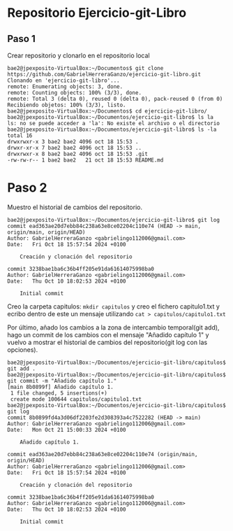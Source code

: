 # Repositorio Ejercicio-git-Libro

## Paso 1

Crear repositorio y clonarlo en el repositorio local

```code
bae2@jpexposito-VirtualBox:~/Documentos$ git clone https://github.com/GabrielHerreraGanzo/ejercicio-git-libro.git
Clonando en 'ejercicio-git-libro'...
remote: Enumerating objects: 3, done.
remote: Counting objects: 100% (3/3), done.
remote: Total 3 (delta 0), reused 0 (delta 0), pack-reused 0 (from 0)
Recibiendo objetos: 100% (3/3), listo.
bae2@jpexposito-VirtualBox:~/Documentos$ cd ejercicio-git-libro/
bae2@jpexposito-VirtualBox:~/Documentos/ejercicio-git-libro$ ls la
ls: no se puede acceder a 'la': No existe el archivo o el directorio
bae2@jpexposito-VirtualBox:~/Documentos/ejercicio-git-libro$ ls -la
total 16
drwxrwxr-x 3 bae2 bae2 4096 oct 18 15:53 .
drwxr-xr-x 7 bae2 bae2 4096 oct 18 15:53 ..
drwxrwxr-x 8 bae2 bae2 4096 oct 18 15:53 .git
-rw-rw-r-- 1 bae2 bae2   21 oct 18 15:53 README.md
```

# Paso 2

Muestro el historial de cambios del repositorio.

```code
bae2@jpexposito-VirtualBox:~/Documentos/ejercicio-git-libro$ git log
commit ead363ae20d7ebb84c238a63e8ce02204c110e74 (HEAD -> main, origin/main, origin/HEAD)
Author: GabrielHerreraGanzo <gabrielingo112006@gmail.com>
Date:   Fri Oct 18 15:57:54 2024 +0100

    Creación y clonación del repositorio

commit 3238bae1ba6c36b4ff205e91da61614075998ba0
Author: GabrielHerreraGanzo <gabrielingo112006@gmail.com>
Date:   Thu Oct 10 18:02:53 2024 +0100

    Initial commit
```

Creo la carpeta capitulos: ```mkdir capitulos``` y creo el fichero capitulo1.txt y ecribo dentro de este un mensaje utilizando ```cat > capitulos/capitulo1.txt```

Por último, añado los cambios a la zona de intercambio temporal(git add), hago un commit de los cambios con el mensaje "Añadido capítulo 1" y vuelvo a mostrar el historial de cambios del repositorio(git log con las opciones).

```code
bae2@jpexposito-VirtualBox:~/Documentos/ejercicio-git-libro/capitulos$ git add .
bae2@jpexposito-VirtualBox:~/Documentos/ejercicio-git-libro/capitulos$ git commit -m "Añadido capítulo 1."
[main 8b0899f] Añadido capítulo 1.
 1 file changed, 5 insertions(+)
 create mode 100644 capitulos/capitulo1.txt
bae2@jpexposito-VirtualBox:~/Documentos/ejercicio-git-libro/capitulos$ git log
commit 8b0899fd4a3d06df2203fe2d308393a4c7522282 (HEAD -> main)
Author: GabrielHerreraGanzo <gabrielingo112006@gmail.com>
Date:   Mon Oct 21 15:00:33 2024 +0100

    Añadido capítulo 1.

commit ead363ae20d7ebb84c238a63e8ce02204c110e74 (origin/main, origin/HEAD)
Author: GabrielHerreraGanzo <gabrielingo112006@gmail.com>
Date:   Fri Oct 18 15:57:54 2024 +0100

    Creación y clonación del repositorio

commit 3238bae1ba6c36b4ff205e91da61614075998ba0
Author: GabrielHerreraGanzo <gabrielingo112006@gmail.com>
Date:   Thu Oct 10 18:02:53 2024 +0100

    Initial commit
```


